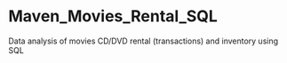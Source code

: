 # Maven_Movies_Rental_SQL
Data analysis of movies CD/DVD rental (transactions) and inventory using SQL 
